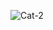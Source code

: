 
![Cat-2](https://github.com/Zynlink/github-docs/assets/116901101/cd5fd847-e4c2-4c3a-b5b8-758b7c83665d)

